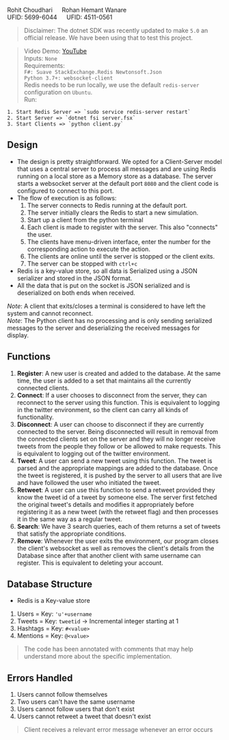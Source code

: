 Rohit Choudhari   &emsp;  Rohan Hemant Wanare  
UFID: 5699-6044   &emsp;  UFID: 4511-0561

> Disclaimer: The dotnet SDK was recently updated to make `5.0` an official release. We have been using that to test this project.  

> Video Demo: [YouTube](https://www.youtube.com/watch?v=IQGhKvBD7AA)  
> Inputs: `None`  
> Requirements:   
    `F#: Suave StackExchange.Redis Newtonsoft.Json` <br> `Python 3.7+: websocket-client` <br>
> Redis needs to be run locally, we use the default `redis-server` configuration on `Ubuntu`.  
> Run:  
    
    1. Start Redis Server => `sudo service redis-server restart`
    2. Start Server => `dotnet fsi server.fsx`
    3. Start Clients => `python client.py`


## Design

- The design is pretty straightforward. We opted for a Client-Server model that uses a central server to process all messages and are using Redis running on a local store as a Memory store as a database. The server starts a websocket server at the default port `8080` and the client code is configured to connect to this port.
- The flow of execution is as follows:
    1. The server connects to Redis running at the default port.
    2. The server initially clears the Redis to start a new simulation. 
    3. Start up a client from the python terminal
    4. Each client is made to register with the server. This also "connects" the user.
    5. The clients have menu-driven interface, enter the number for the corresponding action to execute the action.
    6. The clients are online until the server is stopped or the client exits.
    7. The server can be stopped with `ctrl+c`
- Redis is a key-value store, so all data is Serialized using a JSON serializer and stored in the JSON format.
- All the data that is put on the socket is JSON serialized and is deserialized on both ends when received.

_Note_: A client that exits/closes a terminal is considered to have left the system and cannot reconnect.  
_Note_: The Python client has no processing and is only sending serialized messages to the server and deserializing the received messages for display.


## Functions

1. **Register**: A new user is created and added to the database. At the same time, the user is added to a set that maintains all the currently connected clients.
2. **Connect**: If a user chooses to disconnect from the server, they can reconnect to the server using this function. This is equivalent to logging in the twitter environment, so the client can carry all kinds of functionality.
3. **Disconnect**: A user can choose to disconnect if they are currently connected to the server. Being disconnected will result in removal from the connected clients set on the server and they will no longer receive tweets from the people they follow or be allowed to make requests. This is equivalent to logging out of the twitter environment.
4. **Tweet**: A user can send a new tweet using this function. The tweet is parsed and the appropriate mappings are added to the database. Once the tweet is registered, it is pushed by the server to all users that are live and have followed the user who initiated the tweet.
5. **Retweet**: A user can use this function to send a retweet provided they know the tweet id of a tweet by someone else. The server first fetched the original tweet's details and modifies it appropriately before registering it as a new tweet (with the retweet flag) and then processes it in the same way as a regular tweet.
6. **Search**: We have 3 search queries, each of them returns a set of tweets that satisfy the appropriate conditions.
7. **Remove**: Whenever the user exits the environment, our program closes the client's websocket as well as removes the client's details from the Database since after that another client with same username can register. This is equivalent to deleting your account.


## Database Structure

- Redis is a Key-value store
1. Users = Key: `'u'+username`
2. Tweets = Key: `tweetid` -> Incremental integer starting at 1
3. Hashtags = Key: `#<value>`
4. Mentions = Key: `@<value>`
> The code has been annotated with comments that may help understand more about the specific implementation.

## Errors Handled

1. Users cannot follow themselves
2. Two users can't have the same username
3. Users cannot follow users that don't exist
4. Users cannot retweet a tweet that doesn't exist
> Client receives a relevant error message whenever an error occurs